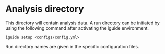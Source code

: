 # Analysis directory
This directory will contain analysis data. A run directory can be initiated by using the following command after activating the iguide environment. 

```
iguide setup <configs/config.yml>
```

Run directory names are given in the specific configuration files.
